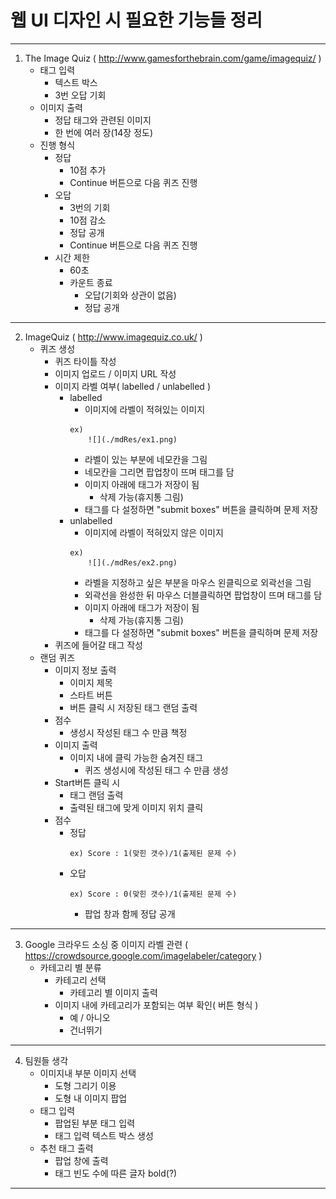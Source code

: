 # **웹 UI 디자인 시 필요한 기능들 정리**
---
1. The Image Quiz ( http://www.gamesforthebrain.com/game/imagequiz/ )
    - 태그 입력
        - 텍스트 박스
        - 3번 오답 기회
    - 이미지 출력
        - 정답 태그와 관련된 이미지
        - 한 번에 여러 장(14장 정도)
    - 진행 형식
        - 정답
            - 10점 추가
            - Continue 버튼으로 다음 퀴즈 진행
        - 오답
            - 3번의 기회
            - 10점 감소
            - 정답 공개
            - Continue 버튼으로 다음 퀴즈 진행
        - 시간 제한
            - 60초
            - 카운트 종료
                - 오답(기회와 상관이 없음)
                - 정답 공개
---
2. ImageQuiz ( http://www.imagequiz.co.uk/ )
    - 퀴즈 생성
        - 퀴즈 타이틀 작성
        - 이미지 업로드 / 이미지 URL 작성
        - 이미지 라벨 여부( labelled / unlabelled )
            - labelled
                - 이미지에 라벨이 적혀있는 이미지
                ```
                ex)
                    ![](./mdRes/ex1.png)
                ```
                - 라벨이 있는 부분에 네모칸을 그림
                - 네모칸을 그리면 팝업창이 뜨며 태그를 담
                - 이미지 아래에 태그가 저장이 됨
                    - 삭제 가능(휴지통 그림)
                - 태그를 다 설정하면 "submit boxes" 버튼을 클릭하며 문제 저장
            - unlabelled
                - 이미지에 라벨이 적혀있지 않은 이미지
                ```
                ex)
                    ![](./mdRes/ex2.png)
                ```
                - 라벨을 지정하고 싶은 부분을 마우스 왼클릭으로 외곽선을 그림
                - 외곽선을 완성한 뒤 마우스 더블클릭하면 팝업창이 뜨며 태그를 담
                - 이미지 아래에 태그가 저장이 됨
                    - 삭제 가능(휴지통 그림)
                - 태그를 다 설정하면 "submit boxes" 버튼을 클릭하며 문제 저장
        - 퀴즈에 들어갈 태그 작성
    - 랜덤 퀴즈
        - 이미지 정보 출력
            - 이미지 제목
            - 스타트 버튼
            - 버튼 클릭 시 저장된 태그 랜덤 출력
        - 점수
            - 생성시 작성된 태그 수 만큼 책정
        - 이미지 출력
            - 이미지 내에 클릭 가능한 숨겨진 태그
                - 퀴즈 생성시에 작성된 태그 수 만큼 생성
        - Start버튼 클릭 시
            - 태그 랜덤 출력
            - 출력된 태그에 맞게 이미지 위치 클릭
        - 점수
            - 정답
                ```
                ex) Score : 1(맞힌 갯수)/1(출제된 문제 수)
                ```
            - 오답
                ```
                ex) Score : 0(맞힌 갯수)/1(출제된 문제 수)
                ```
                - 팝업 창과 함께 정답 공개
---
3. Google 크라우드 소싱 중 이미지 라벨 관련 ( https://crowdsource.google.com/imagelabeler/category )
    - 카테고리 별 분류
        - 카테고리 선택
           - 카테고리 별 이미지 출력
        - 이미지 내에 카테고리가 포함되는 여부 확인( 버튼 형식 )
            - 예 / 아니오
            - 건너뛰기
---
4. 팀원들 생각
    - 이미지내 부분 이미지 선택
        - 도형 그리기 이용
        - 도형 내 이미지 팝업
    - 태그 입력
        - 팝업된 부분 태그 입력
        - 태그 입력 텍스트 박스 생성
    - 추천 태그 출력
        - 팝업 창에 출력
        - 태그 빈도 수에 따른 글자 bold(?)
---